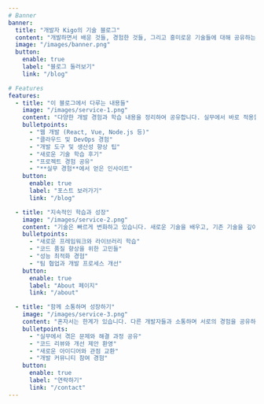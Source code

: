 ```yaml
---
# Banner
banner:
  title: "개발자 Kigo의 기술 블로그"
  content: "개발하면서 배운 것들, 경험한 것들, 그리고 흥미로운 기술들에 대해 공유하는 공간입니다. 함께 성장하는 개발자가 되어요!"
  image: "/images/banner.png"
  button:
    enable: true
    label: "블로그 둘러보기"
    link: "/blog"

# Features
features:
  - title: "이 블로그에서 다루는 내용들"
    image: "/images/service-1.png"
    content: "다양한 개발 경험과 학습 내용을 정리하여 공유합니다. 실무에서 바로 적용할 수 있는 실용적인 내용들을 중심으로 작성하고 있어요."
    bulletpoints:
      - "웹 개발 (React, Vue, Node.js 등)"
      - "클라우드 및 DevOps 경험"
      - "개발 도구 및 생산성 향상 팁"
      - "새로운 기술 학습 후기"
      - "프로젝트 경험 공유"
      - "**실무 경험**에서 얻은 인사이트"
    button:
      enable: true
      label: "포스트 보러가기"
      link: "/blog"

  - title: "지속적인 학습과 성장"
    image: "/images/service-2.png"
    content: "기술은 빠르게 변화하고 있습니다. 새로운 기술을 배우고, 기존 기술을 깊이 있게 이해하며, 이를 실제 프로젝트에 적용하는 과정을 기록합니다."
    bulletpoints:
      - "새로운 프레임워크와 라이브러리 학습"
      - "코드 품질 향상을 위한 고민들"
      - "성능 최적화 경험"
      - "팀 협업과 개발 프로세스 개선"
    button:
      enable: true
      label: "About 페이지"
      link: "/about"

  - title: "함께 소통하며 성장하기"
    image: "/images/service-3.png"
    content: "혼자서는 한계가 있습니다. 다른 개발자들과 소통하며 서로의 경험을 공유하고, 함께 성장하는 것이 이 블로그의 목표입니다."
    bulletpoints:
      - "실무에서 겪은 문제와 해결 과정 공유"
      - "코드 리뷰와 개선 제안 환영"
      - "새로운 아이디어와 관점 교환"
      - "개발 커뮤니티 참여 경험"
    button:
      enable: true
      label: "연락하기"
      link: "/contact"
---
```

